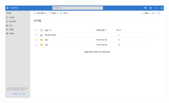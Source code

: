 ![img](https://raw.githubusercontent.com/jsw6872/TIL/main/onedrive/%E1%84%89%E1%85%B3%E1%84%8F%E1%85%B3%E1%84%85%E1%85%B5%E1%86%AB%E1%84%89%E1%85%A3%E1%86%BA%202022-06-27%20%E1%84%8B%E1%85%A9%E1%84%92%E1%85%AE%202.56.36.png)
